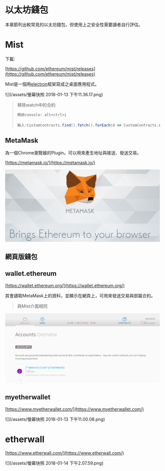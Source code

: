 # 以太坊錢包

本章節列出較常見的以太坊錢包，但使用上之安全性需要讀者自行評估。

# Mist

下載:

[https://github.com/ethereum/mist/releases](https://github.com/ethereum/mist/releases)

Mist是一個用[electron](https://github.com/atom/electron)框架寫成之桌面應用程式。

![](/assets/螢幕快照 2018-01-13 下午11.36.17.png)

> 移除watch中的合約
>
> ```js
> 開啟console: alt+ctrl+i
>
> 輸入:CustomContracts.find().fetch().forEach(d => CustomContracts.remove(d))
> ```

## MetaMask

為一個Chrome瀏覽器的Plugin，可以用來產生地址與接送、發送交易。

[https://metamask.io/](https://metamask.io/)

![](/assets/09.png)

## 網頁版錢包

## wallet.ethereum

[https://wallet.ethereum.org/](https://wallet.ethereum.org/)

其會讀取MetaMask上的資料，並顯示在網頁上，可用來發送交易與部屬合約。

> 與Mist介面相同

![](/assets/9091.png)

## myetherwallet

[https://www.myetherwallet.com/](https://www.myetherwallet.com/)

![](/assets/螢幕快照 2018-01-13 下午11.00.08.png)

# etherwall

[https://www.etherwall.com/](https://www.etherwall.com/)

![](/assets/螢幕快照 2018-01-14 下午2.07.59.png)

